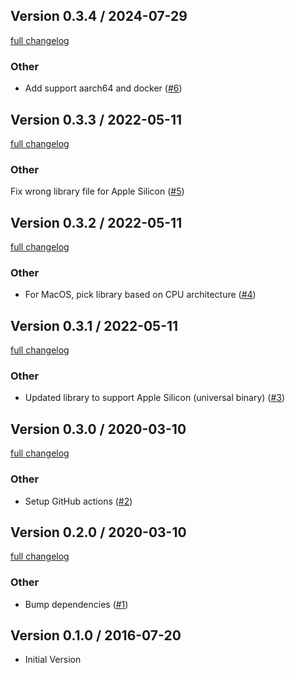 ## Version 0.3.4 / 2024-07-29

[full changelog](https://github.com/bebanjo/xlsx_writer_wrapper/compare/v0.3.3...v0.3.4)

### Other

* Add support aarch64 and docker ([#6](https://github.com/bebanjo/xlsx_writer_wrapper/pull/6))

## Version 0.3.3 / 2022-05-11

[full changelog](https://github.com/bebanjo/xlsx_writer_wrapper/compare/v0.3.2...v0.3.3)

### Other

Fix wrong library file for Apple Silicon ([#5](https://github.com/bebanjo/xlsx_writer_wrapper/pull/5))

## Version 0.3.2 / 2022-05-11

[full changelog](https://github.com/bebanjo/xlsx_writer_wrapper/compare/v0.3.1...v0.3.2)

### Other

* For MacOS, pick library based on CPU architecture ([#4](https://github.com/bebanjo/xlsx_writer_wrapper/pull/4))

## Version 0.3.1 / 2022-05-11

[full changelog](https://github.com/bebanjo/xlsx_writer_wrapper/compare/v0.3.0...v0.3.1)

### Other

* Updated library to support Apple Silicon (universal binary) ([#3](https://github.com/bebanjo/xlsx_writer_wrapper/pull/3))

## Version 0.3.0 / 2020-03-10

[full changelog](https://github.com/bebanjo/xlsx_writer_wrapper/compare/v0.2.0...v0.3.0)

### Other

* Setup GitHub actions ([#2](https://github.com/bebanjo/xlsx_writer_wrapper/pull/2))

## Version 0.2.0 / 2020-03-10

[full changelog](https://github.com/bebanjo/xlsx_writer_wrapper/compare/v0.1.0...v0.2.0)

### Other

* Bump dependencies ([#1](https://github.com/bebanjo/xlsx_writer_wrapper/pull/1))

## Version 0.1.0 / 2016-07-20

* Initial Version
